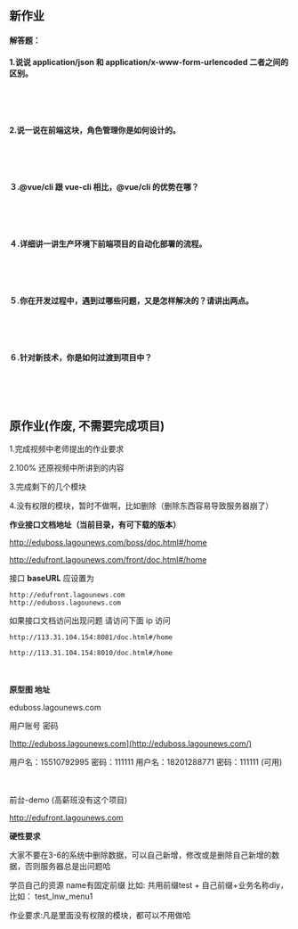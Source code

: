 ## 新作业

#### 解答题：

**1.说说 application/json 和 application/x-www-form-urlencoded 二者之间的区别。**

　

　

**2.说一说在前端这块，角色管理你是如何设计的。**

　

　

**３.@vue/cli 跟 vue-cli 相比，@vue/cli 的优势在哪？**

　

　

**４.详细讲一讲生产环境下前端项目的自动化部署的流程。**

　

　

**５.你在开发过程中，遇到过哪些问题，又是怎样解决的？请讲出两点。**

　

　

**６.针对新技术，你是如何过渡到项目中？**

　

　



## 原作业(作废, 不需要完成项目)

1.完成视频中老师提出的作业要求

2.100% 还原视频中所讲到的内容

3.完成剩下的几个模块

4.没有权限的模块，暂时不做啊，比如删除（删除东西容易导致服务器崩了）



**作业接口文档地址（当前目录，有可下载的版本）**

http://eduboss.lagounews.com/boss/doc.html#/home

http://edufront.lagounews.com/front/doc.html#/home



接口 **baseURL** 应设置为

```
http://edufront.lagounews.com
http://eduboss.lagounews.com
```



如果接口文档访问出现问题 请访问下面 ip 访问

```
http://113.31.104.154:8081/doc.html#/home
```

```
http://113.31.104.154:8010/doc.html#/home
```

　

**原型图 地址**

eduboss.lagounews.com

用户账号 密码

[http://eduboss.lagounews.com](http://eduboss.lagounews.com/)

用户名：15510792995     密码：111111
用户名：18201288771     密码：111111    (可用)

　

前台-demo (高薪班没有这个项目)

http://edufront.lagounews.com



**硬性要求**

大家不要在3-6的系统中删除数据，可以自己新增，修改或是删除自己新增的数据，否则服务器总是出问题哈

学员自己的资源 name有固定前缀 比如: 共用前缀test + 自己前缀+业务名称diy， 比如： test_lnw_menu1

作业要求:凡是里面没有权限的模块，都可以不用做哈